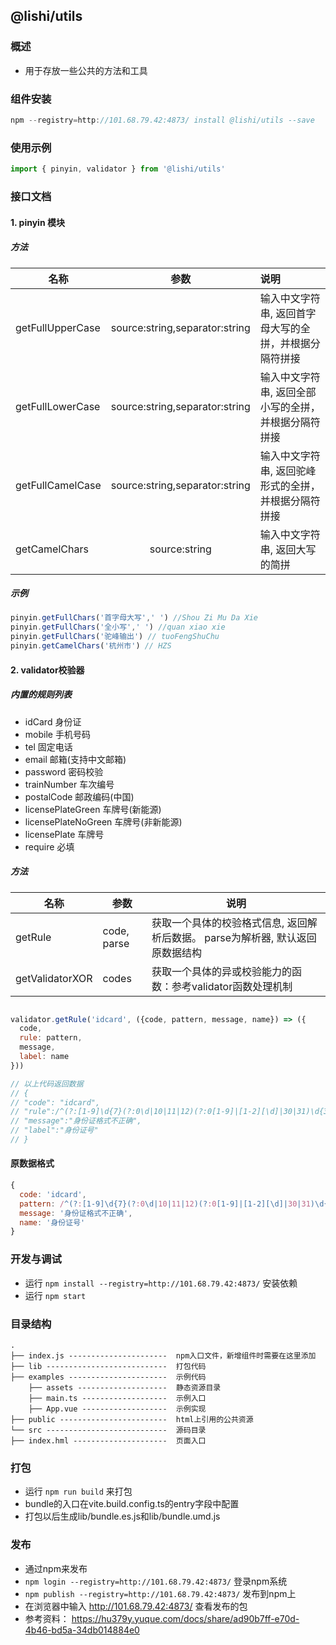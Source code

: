 ## @lishi/utils

### 概述

* 用于存放一些公共的方法和工具

### 组件安装

```javascript
npm --registry=http://101.68.79.42:4873/ install @lishi/utils --save
```

### 使用示例

```javascript
import { pinyin, validator } from '@lishi/utils'
```

### 接口文档

#### 1. pinyin 模块

##### 方法

| 名称   |   参数   |  说明 |
| -------- | :------: | :------ |
| getFullUpperCase | source:string,separator:string | 输入中文字符串, 返回首字母大写的全拼，并根据分隔符拼接 |
| getFullLowerCase | source:string,separator:string | 输入中文字符串, 返回全部小写的全拼，并根据分隔符拼接 |
| getFullCamelCase | source:string,separator:string | 输入中文字符串, 返回驼峰形式的全拼，并根据分隔符拼接 |
| getCamelChars | source:string |  输入中文字符串, 返回大写的简拼  |

##### 示例

```javascript
pinyin.getFullChars('首字母大写',' ') //Shou Zi Mu Da Xie
pinyin.getFullChars('全小写',' ') //quan xiao xie
pinyin.getFullChars('驼峰输出') // tuoFengShuChu
pinyin.getCamelChars('杭州市') // HZS
```

#### 2. validator校验器

##### 内置的规则列表  

* idCard 身份证
* mobile 手机号码
* tel 固定电话
* email 邮箱(支持中文邮箱)
* password 密码校验
* trainNumber 车次编号
* postalCode 邮政编码(中国)
* licensePlateGreen 车牌号(新能源)
* licensePlateNoGreen 车牌号(非新能源)
* licensePlate 车牌号
* require 必填


##### 方法

| 名称   |   参数   |  说明 |
| -------- | ------ | ------ |
| getRule | code, parse | 获取一个具体的校验格式信息, 返回解析后数据。 parse为解析器, 默认返回原数据结构 |
| getValidatorXOR | codes | 获取一个具体的异或校验能力的函数：参考validator函数处理机制 |

```javascript

validator.getRule('idcard', ({code, pattern, message, name}) => ({
  code,
  rule: pattern,
  message,
  label: name
}))

// 以上代码返回数据
// {
// "code": "idcard",
// "rule":/^(?:[1-9]\d{7}(?:0\d|10|11|12)(?:0[1-9]|[1-2][\d]|30|31)\d{3}|[1-9]\d{5}(?:18|19|20)\d{2}(?:0[1-9]|10|11|12)(?:0[1-9]|[1-2]\d|30|31)\d{3}[\dXx])$/,
// "message":"身份证格式不正确",
// "label":"身份证号"
// }

```

#### 原数据格式

```javascript
{
  code: 'idcard',
  pattern: /^(?:[1-9]\d{7}(?:0\d|10|11|12)(?:0[1-9]|[1-2][\d]|30|31)\d{3}|[1-9]\d{5}(?:18|19|20)\d{2}(?:0[1-9]|10|11|12)(?:0[1-9]|[1-2]\d|30|31)\d{3}[\dXx])$/,
  message: '身份证格式不正确',
  name: '身份证号'
}
```


### 开发与调试

* 运行 `npm install --registry=http://101.68.79.42:4873/` 安装依赖
* 运行 `npm start`

### 目录结构

```
.
├── index.js ----------------------  npm入口文件，新增组件时需要在这里添加
├── lib ---------------------------  打包代码
├── examples ----------------------  示例代码
    ├── assets --------------------  静态资源目录
    ├── main.ts -------------------  示例入口
    ├── App.vue -------------------  示例实现
├── public ------------------------  html上引用的公共资源
└── src ---------------------------  源码目录
├── index.hml ---------------------  页面入口
```

### 打包

* 运行 `npm run build` 来打包
* bundle的入口在vite.build.config.ts的entry字段中配置
* 打包以后生成lib/bundle.es.js和lib/bundle.umd.js

### 发布

* 通过npm来发布
* `npm login --registry=http://101.68.79.42:4873/`  登录npm系统
* `npm publish --registry=http://101.68.79.42:4873/` 发布到npm上
* 在浏览器中输入 <http://101.68.79.42:4873/> 查看发布的包
* 参考资料： <https://hu379y.yuque.com/docs/share/ad90b7ff-e70d-4b46-bd5a-34db014884e0>

